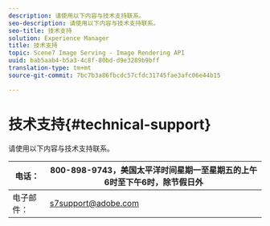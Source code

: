 ```yaml
---
description: 请使用以下内容与技术支持联系。
seo-description: 请使用以下内容与技术支持联系。
seo-title: 技术支持
solution: Experience Manager
title: 技术支持
topic: Scene7 Image Serving - Image Rendering API
uuid: bab5aab4-b5a3-4c8f-80bd-d9e3289b9bff
translation-type: tm+mt
source-git-commit: 7bc7b3a86fbcdc57cfdc31745fae3afc06e44b15

---
```



# 技术支持{#technical-support}

请使用以下内容与技术支持联系。

| 电话： | 800-898-9743，美国太平洋时间星期一至星期五的上午6时至下午6时，除节假日外 |
|---|---|
| 电子邮件： | s7support@adobe.com |

